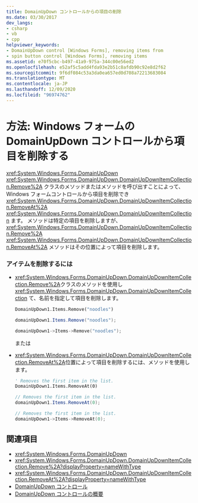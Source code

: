 ```yaml
---
title: DomainUpDown コントロールからの項目の削除
ms.date: 03/30/2017
dev_langs:
- csharp
- vb
- cpp
helpviewer_keywords:
- DomainUpDown control [Windows Forms], removing items from
- spin button control [Windows Forms], removing items
ms.assetid: e70f5cbc-b497-41a9-975a-344c00e56ed2
ms.openlocfilehash: e52af5c5add4fda93e2b51c8afdb90c92e8d2f62
ms.sourcegitcommit: 9f6df084c53a3da0ea657ed0d708a72213683084
ms.translationtype: MT
ms.contentlocale: ja-JP
ms.lasthandoff: 12/09/2020
ms.locfileid: "96974762"
---
```

# <a name="how-to-remove-items-from-windows-forms-domainupdown-controls"></a>方法: Windows フォームの DomainUpDown コントロールから項目を削除する
<xref:System.Windows.Forms.DomainUpDown> <xref:System.Windows.Forms.DomainUpDown.DomainUpDownItemCollection.Remove%2A> クラスのメソッドまたはメソッドを呼び出すことによって、Windows フォームコントロールから項目を削除でき <xref:System.Windows.Forms.DomainUpDown.DomainUpDownItemCollection.RemoveAt%2A> <xref:System.Windows.Forms.DomainUpDown.DomainUpDownItemCollection> ます。 メソッドは特定の項目を削除しますが、 <xref:System.Windows.Forms.DomainUpDown.DomainUpDownItemCollection.Remove%2A> <xref:System.Windows.Forms.DomainUpDown.DomainUpDownItemCollection.RemoveAt%2A> メソッドはその位置によって項目を削除します。  
  
### <a name="to-remove-an-item"></a>アイテムを削除するには  
  
- <xref:System.Windows.Forms.DomainUpDown.DomainUpDownItemCollection.Remove%2A>クラスのメソッドを使用し <xref:System.Windows.Forms.DomainUpDown.DomainUpDownItemCollection> て、名前を指定して項目を削除します。  
  
    ```vb  
    DomainUpDown1.Items.Remove("noodles")  
    ```  
  
    ```csharp  
    domainUpDown1.Items.Remove("noodles");  
    ```  
  
    ```cpp  
    domainUpDown1->Items->Remove("noodles");  
    ```  
  
     または  
  
- <xref:System.Windows.Forms.DomainUpDown.DomainUpDownItemCollection.RemoveAt%2A>位置によって項目を削除するには、メソッドを使用します。  
  
    ```vb  
    ' Removes the first item in the list.  
    DomainUpDown1.Items.RemoveAt(0)  
    ```  
  
    ```csharp  
    // Removes the first item in the list.  
    domainUpDown1.Items.RemoveAt(0);  
    ```  
  
    ```cpp  
    // Removes the first item in the list.  
    domainUpDown1->Items->RemoveAt(0);  
    ```  
  
## <a name="see-also"></a>関連項目

- <xref:System.Windows.Forms.DomainUpDown>
- <xref:System.Windows.Forms.DomainUpDown.DomainUpDownItemCollection.Remove%2A?displayProperty=nameWithType>
- <xref:System.Windows.Forms.DomainUpDown.DomainUpDownItemCollection.RemoveAt%2A?displayProperty=nameWithType>
- [DomainUpDown コントロール](domainupdown-control-windows-forms.md)
- [DomainUpDown コントロールの概要](domainupdown-control-overview-windows-forms.md)
